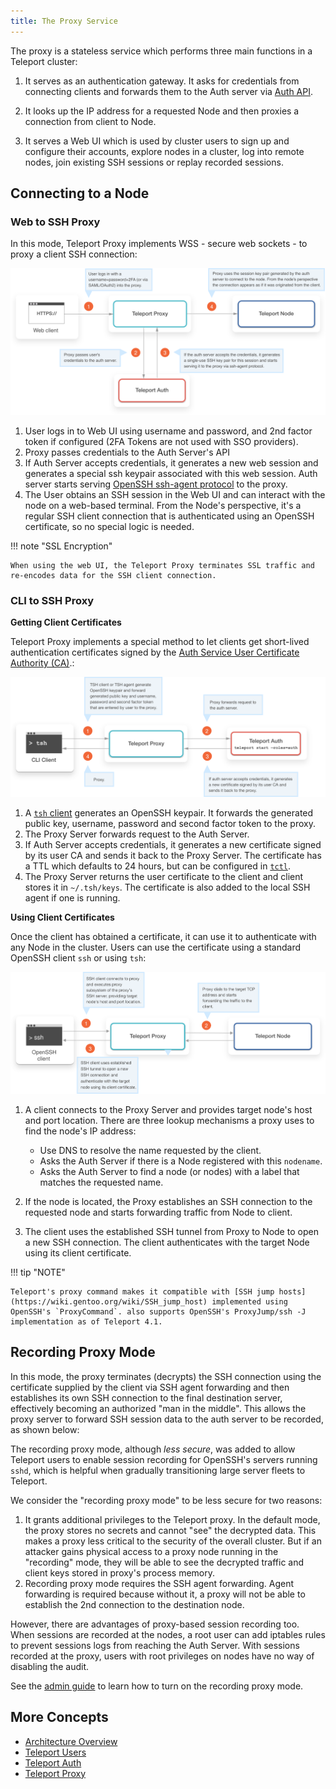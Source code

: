 ```yaml
---
title: The Proxy Service
---
```


The proxy is a stateless service which performs three main functions in a
Teleport cluster:

1. It serves as an authentication gateway. It asks for credentials from
   connecting clients and forwards them to the Auth server via [Auth
   API](teleport-auth.md#auth-api).

2. It looks up the IP address for a requested Node and then proxies a connection
   from client to Node.

3. It serves a Web UI which is used by cluster users to sign up and configure
   their accounts, explore nodes in a cluster, log into remote nodes, join
   existing SSH sessions or replay recorded sessions.

## Connecting to a Node

### Web to SSH Proxy

In this mode, Teleport Proxy implements WSS - secure web sockets - to proxy a
client SSH connection:

![Teleport Proxy Web](../../img/proxy-web.svg)

1. User logs in to Web UI using username and password, and 2nd factor token if
   configured (2FA Tokens are not used with SSO providers).
2. Proxy passes credentials to the Auth Server's API
3. If Auth Server accepts credentials, it generates a new web session and
   generates a special ssh keypair associated with this web session. Auth server
   starts serving [OpenSSH ssh-agent
   protocol](https://github.com/openssh/openssh-portable/blob/master/PROTOCOL.agent)
   to the proxy.
4. The User obtains an SSH session in the Web UI and can interact with the node
   on a web-based terminal. From the Node's perspective, it's a regular SSH
   client connection that is authenticated using an OpenSSH certificate, so no
   special logic is needed.

!!! note "SSL Encryption"

    When using the web UI, the Teleport Proxy terminates SSL traffic and re-encodes data for the SSH client connection.

### CLI to SSH Proxy

**Getting Client Certificates**

Teleport Proxy implements a special method to let clients get short-lived
authentication certificates signed by the [Auth Service User Certificate
Authority (CA)](./auth/#authentication-in-teleport).:

![Teleport Proxy SSH](../../img/proxy-ssh-1.svg)

1. A [`tsh` client](../cli-docs.md#tsh) generates an OpenSSH keypair. It forwards
   the generated public key, username, password and second factor token to the
   proxy.
2. The Proxy Server forwards request to the Auth Server.
3. If Auth Server accepts credentials, it generates a new certificate signed by
   its user CA and sends it back to the Proxy Server. The certificate has a TTL
   which defaults to 24 hours, but can be configured in
   [`tctl`](../cli-docs.md#tctl).
4. The Proxy Server returns the user certificate to the client and client stores
   it in `~/.tsh/keys`. The certificate is also added to the local SSH agent if
   one is running.

**Using Client Certificates**

Once the client has obtained a certificate, it can use it to authenticate with
any Node in the cluster. Users can use the certificate using a standard OpenSSH
client `ssh` or using `tsh`:

![Teleport Proxy Web](../../img/proxy-ssh-2.svg)

1. A client connects to the Proxy Server and provides target node's host and
   port location. There are three lookup mechanisms a proxy uses to find the
   node's IP address:

    * Use DNS to resolve the name requested by the client.
    * Asks the Auth Server if there is a Node registered with this `nodename`.
    * Asks the Auth Server to find a node (or nodes) with a label that matches
      the requested name.

2. If the node is located, the Proxy establishes an SSH connection to the
   requested node and starts forwarding traffic from Node to client.
3. The client uses the established SSH tunnel from Proxy to Node to open a new
   SSH connection. The client authenticates with the target Node using its
   client certificate.

!!! tip "NOTE"

    Teleport's proxy command makes it compatible with [SSH jump hosts](https://wiki.gentoo.org/wiki/SSH_jump_host) implemented using OpenSSH's `ProxyCommand`. also supports OpenSSH's ProxyJump/ssh -J implementation as of Teleport 4.1.

## Recording Proxy Mode

In this mode, the proxy terminates (decrypts) the SSH connection using the
certificate supplied by the client via SSH agent forwarding and then establishes
its own SSH connection to the final destination server, effectively becoming an
authorized "man in the middle". This allows the proxy server to forward SSH
session data to the auth server to be recorded, as shown below:

The recording proxy mode, although _less secure_, was added to allow Teleport
users to enable session recording for OpenSSH's servers running `sshd`, which is
helpful when gradually transitioning large server fleets to Teleport.

We consider the "recording proxy mode" to be less secure for two reasons:

1. It grants additional privileges to the Teleport proxy. In the default mode,
   the proxy stores no secrets and cannot "see" the decrypted data. This makes a
   proxy less critical to the security of the overall cluster. But if an
   attacker gains physical access to a proxy node running in the "recording"
   mode, they will be able to see the decrypted traffic and client keys stored
   in proxy's process memory.
2. Recording proxy mode requires the SSH agent forwarding. Agent forwarding is
   required because without it, a proxy will not be able to establish the 2nd
   connection to the destination node.

However, there are advantages of proxy-based session recording too. When
sessions are recorded at the nodes, a root user can add iptables rules to
prevent sessions logs from reaching the Auth Server. With sessions recorded at
the proxy, users with root privileges on nodes have no way of disabling the
audit.

See the [admin guide](../admin-guide.md#recorded-sessions) to learn how to turn on
the recording proxy mode.

## More Concepts

* [Architecture Overview](teleport-architecture-overview.md)
* [Teleport Users](teleport-users.md)
* [Teleport Auth](teleport-auth.md)
* [Teleport Proxy](teleport-proxy.md)

